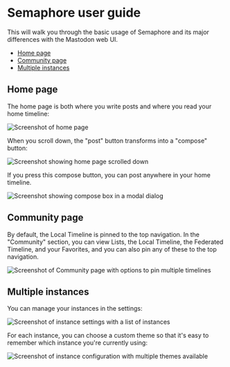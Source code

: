 # Semaphore user guide

This will walk you through the basic usage of Semaphore and its major differences with the Mastodon web UI.

* [Home page](#home-page)
* [Community page](#community-page)
* [Multiple instances](#multiple-instances)

## Home page

The home page is both where you write posts and where you read your home timeline:

![Screenshot of home page](https://github.com/NickColley/semaphore/blob/main/docs/Screenshot1.png)

When you scroll down, the "post" button transforms into a "compose" button:

![Screenshot showing home page scrolled down](https://github.com/NickColley/semaphore/blob/main/docs/Screenshot2.png)

If you press this compose button, you can post anywhere in your home timeline.

![Screenshot showing compose box in a modal dialog](https://github.com/NickColley/semaphore/blob/main/docs/Screenshot3.png)

## Community page

By default, the Local Timeline is pinned to the top navigation. In the "Community" section, you can view
Lists, the Local Timeline, the Federated Timeline, and your Favorites, and you can also pin any of these to
the top navigation.

![Screenshot of Community page with options to pin multiple timelines](https://github.com/NickColley/semaphore/blob/main/docs/Screenshot4.png)

## Multiple instances

You can manage your instances in the settings:

![Screenshot of instance settings with a list of instances](https://github.com/NickColley/semaphore/blob/main/docs/Screenshot5.png)

For each instance, you can choose a custom theme so that it's easy to 
remember which instance you're currently using:

![Screenshot of instance configuration with multiple themes available](https://github.com/NickColley/semaphore/blob/main/docs/Screenshot6.png)